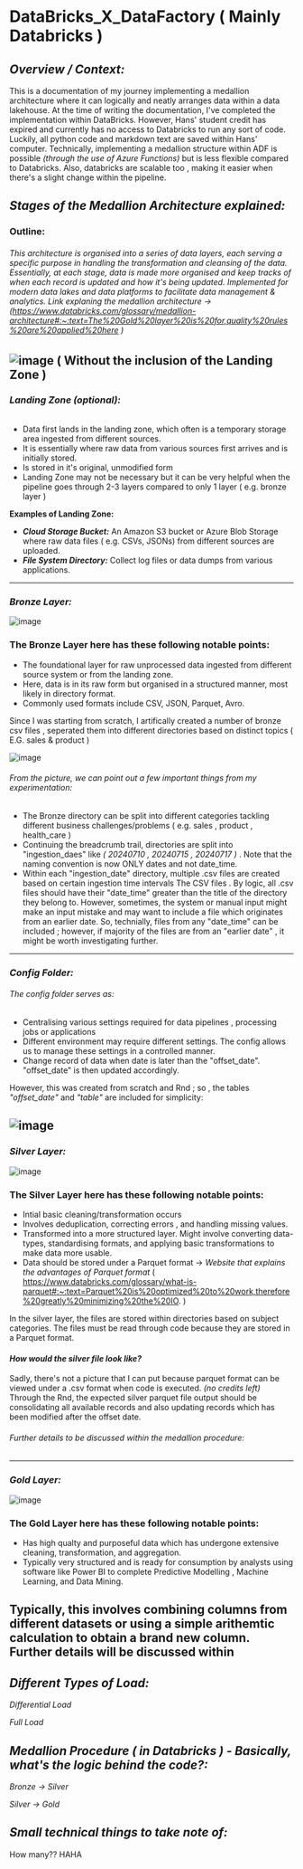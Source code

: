 # DataBricks_X_DataFactory ( Mainly Databricks ) 

## _Overview / Context:_
This is a documentation of my journey implementing a medallion architecture where it can logically and neatly arranges data within a data lakehouse. At the time of writing the documentation, I've completed the implementation within DataBricks. However, Hans' student credit has expired and currently has no access to Databricks to run any sort of code. Luckily, all python code and markdown text are saved within Hans' computer. Technically, implementing a medallion structure within ADF is possible _(through the use of Azure Functions)_ but is less flexible compared to Databricks. Also, databricks are scalable too , making it easier when there's a slight change within the pipeline. 

## _Stages of the Medallion Architecture explained:_  
### **Outline:**
###### This architecture is organised into a series of data layers, each serving a specific purpose in handling the transformation and cleansing of the data. Essentially, at each stage, data is made more organised and keep tracks of when each record is updated and how it's being updated. Implemented for modern data lakes and data platforms to facilitate data management & analytics. Link explaning the medallion architecture -> (https://www.databricks.com/glossary/medallion-architecture#:~:text=The%20Gold%20layer%20is%20for,quality%20rules%20are%20applied%20here )
![image](https://github.com/user-attachments/assets/214dee16-58bc-4ecb-b35b-85e0425c0c81) ( Without the inclusion of the Landing Zone )
---
### _Landing Zone (optional):_  
###### 
- Data first lands in the landing zone, which often is a temporary storage area ingested from different sources.
- It is essentially where raw data from various sources first arrives and is initially stored.
- Is stored in it's original, unmodified form
- Landing Zone may not be necessary but it can be very helpful when the pipeline goes through 2-3 layers compared to only 1 layer ( e.g. bronze layer )

**Examples of Landing Zone:**
- **_Cloud Storage Bucket:_** An Amazon S3 bucket or Azure Blob Storage where raw data files ( e.g. CSVs, JSONs) from different sources are uploaded. 
- **_File System Directory:_** Collect log files or data dumps from various applications. 
---
### _Bronze Layer:_
![image](https://github.com/user-attachments/assets/63ca2655-9715-4c22-afd0-f6394878a68f)
### The Bronze Layer here has these following notable points: 
- The foundational layer for raw unprocessed data ingested from different source system or from the landing zone.
- Here, data is in its raw form but organised in a structured manner, most likely in directory format.  
- Commonly used formats include CSV, JSON, Parquet, Avro.

Since I was starting from scratch, I artifically created a number of bronze csv files , seperated them into different directories based on distinct topics ( E.G. sales & product )  

![image](https://github.com/user-attachments/assets/fc32731d-dfd9-4bf4-8c5a-f2942d244b32)
###### From the picture, we can point out a few important things from my experimentation:
- The Bronze directory can be split into different categories tackling different business challenges/problems ( e.g. sales , product , health_care ) 
- Continuing the breadcrumb trail, directories are split into "ingestion_daes" like _( 20240710 , 20240715 , 20240717 )_ . Note that the naming convention is now ONLY dates and not date_time. 
- Within each "ingestion_date" directory, multiple .csv files are created based on certain ingestion time intervals The CSV files . By logic, all .csv files should have their "date_time" greater than the title of the directory they belong to. However, sometimes, the system or manual input might make an input mistake and may want to include a file which originates from an earlier date. So, technially, files from any "date_time" can be included ; however, if majority of the files are from an "earlier date" , it might be worth investigating further.   
---
### _Config Folder:_
###### The config folder serves as: 
- Centralising various settings required for data pipelines , processing jobs or applications
- Different environment may require different settings. The config allows us to manage these settings in a controlled manner.
- Change record of data when date is later than the "offset_date". "offset_date" is then updated accordingly. 

However, this was created from scratch and Rnd ; so , the tables _"offset_date"_ and _"table"_ are included for simplicity:  

![image](https://github.com/user-attachments/assets/248ecfa0-899e-472c-abe9-0cd756f3a5a1)
---
### _Silver Layer:_
![image](https://github.com/user-attachments/assets/cff9a073-6427-4527-9541-8fc16f7ce9cc)
### The Silver Layer here has these following notable points: 
- Intial basic cleaning/transformation occurs
- Involves deduplication, correcting errors , and handling missing values.
- Transformed into a more structured layer. Might involve converting data-types, standardising formats, and applying basic transformations to make data more usable.
- Data should be stored under a Parquet format -> _Website that explains the advantages of Parquet format_ ( https://www.databricks.com/glossary/what-is-parquet#:~:text=Parquet%20is%20optimized%20to%20work,therefore%20greatly%20minimizing%20the%20IO. )

In the silver layer, the files are stored within directories based on subject categories. The files must be read through code because they are stored in a Parquet format. 

#### _How would the silver file look like?_
Sadly, there's not a picture that I can put because parquet format can be viewed under a .csv format when code is executed. _(no credits left)_ Through the Rnd, the expected silver parquet file output should be consolidating all available records and also updating records which has been modified after the offset date. 

###### Further details to be discussed within the medallion procedure:
----
### _Gold Layer:_
![image](https://github.com/user-attachments/assets/1eda5d0c-c477-4495-b8aa-3e94ad740772)  
### The Gold Layer here has these following notable points: 
- Has high qualty and purposeful data which has undergone extensive cleaning, transformation, and aggregation.
- Typically very structured and is ready for consumption by analysts using software like Power BI to complete Predictive Modelling , Machine Learning, and Data Mining.

Typically, this involves combining columns from different datasets or using a simple arithemtic calculation to obtain a brand new column. Further details will be discussed within  
---
## _Different Types of Load:_
_Differential Load_

_Full Load_

## _Medallion Procedure ( in Databricks ) - Basically, what's the logic behind the code?:_  

_Bronze -> Silver_

_Silver -> Gold_  


## _Small technical things to take note of:_

How many?? HAHA

